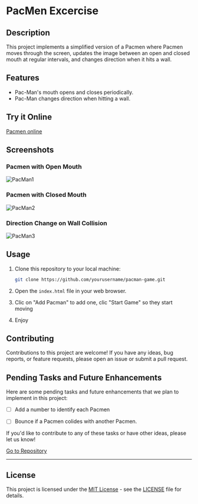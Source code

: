 # PacMen Excercise


## Description

This project implements a simplified version of a Pacmen where Pacmen moves through the screen, updates the image between an open and closed mouth at regular intervals, and changes direction when it hits a wall.

## Features

- Pac-Man's mouth opens and closes periodically.
- Pac-Man changes direction when hitting a wall.

## Try it Online
<a href="https://josegzzv.github.io/PacMen/PacMen/" target="_blank">Pacmen online</a>

## Screenshots

### Pacmen with Open Mouth
![PacMan1](https://github.com/josegzzv/PacMen/assets/15818504/b00ce23f-35c9-4e50-81bd-a220fd959797)

### Pacmen with Closed Mouth
![PacMan2](https://github.com/josegzzv/PacMen/assets/15818504/ba240339-a743-490a-bca0-d265fec9691e)

### Direction Change on Wall Collision
![PacMan3](https://github.com/josegzzv/PacMen/assets/15818504/c03ecde0-88af-4173-98ef-978412058f4c)

## Usage

1. Clone this repository to your local machine:

   ```bash
   git clone https://github.com/yourusername/pacman-game.git
   ```

2. Open the `index.html` file in your web browser.
3. Clic on "Add Pacman" to add one, clic "Start Game" so they start moving
4. Enjoy

## Contributing

Contributions to this project are welcome! If you have any ideas, bug reports, or feature requests, please open an issue or submit a pull request.

## Pending Tasks and Future Enhancements

Here are some pending tasks and future enhancements that we plan to implement in this project:

 - [ ] Add a number to identify each Pacmen
 - [ ] Bounce if a Pacmen colides with another Pacmen.


If you'd like to contribute to any of these tasks or have other ideas, please let us know!

<a href="https://github.com/josegzzv/PacMen">Go to Repository</a>

---

## License

This project is licensed under the [MIT License](LICENSE) - see the [LICENSE](LICENSE) file for details.
